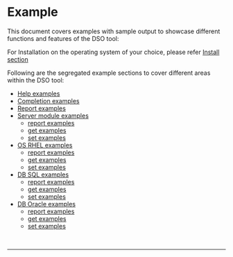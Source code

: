 # Example

This document covers examples with sample output to showcase different functions and features of the DSO tool:

For Installation on the operating system of your choice, please refer [Install section](../README.md#install-instructions)

Following are the segregated example sections to cover different areas within the DSO tool:

- [Help examples](helpExamples.md)
- [Completion examples](completionExamples.md)
- [Report examples](reportExamples.md)
- [Server module examples](serverModuleExamples.md)
  - [report examples](serverModuleExamples.md)
  - [get examples](serverModuleExamples.md)
  - [set examples](serverModuleExamples.md)
- [OS RHEL examples](osModuleExamples.md)
  - [report examples](osModuleExamples.md)
  - [get examples](osModuleExamples.md)
  - [set examples](osModuleExamples.md)
- [DB SQL examples](dbSqlModuleExamples.md)
  - [report examples](dbSqlModuleExamples.md)
  - [get examples](dbSqlModuleExamples.md)
  - [set examples](dbSqlModuleExamples.md)
- [DB Oracle examples](dbOracleModuleExamples.md)
  - [report examples](dbOracleModuleExamples.md)
  - [get examples](dbOracleModuleExamples.md)
  - [set examples](dbOracleModuleExamples.md)

<br>

---
